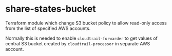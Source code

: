 # share-states-bucket

Terraform module which change S3 bucket policy to allow read-only access from the list of specified AWS accounts.

Normally this is needed to enable `cloudtrail-forwarder` to get values of central S3 bucket created by `cloudtrail-processor` in separate AWS account.